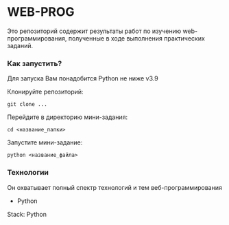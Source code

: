 # WEB-PROG
Это репозиторий содержит результаты работ по изучению web-программирования, полученные в ходе выполнения практических заданий.

### Как запустить?

Для запуска Вам понадобится Python не ниже v3.9

Клонируйте репозиторий:
   
``` 
git clone ... 
```

Перейдите в директорию мини-задания: 

```
cd <название_папки>
```

Запустите мини-задание: 

```
python <название_файла>
```

### Технологии

Он охватывает полный спектр технологий и тем веб-программирования

- Python

Stack: Python